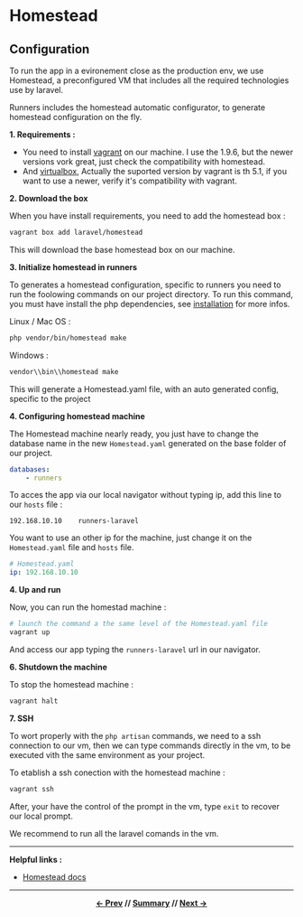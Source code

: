 # Homestead

## Configuration

To run the app in a evironement close as the production env, we use Homestead, a preconfigured VM that includes all the required technologies use by laravel.

Runners includes the homestead automatic configurator, to generate homestead configuration on the fly.

**1. Requirements :**

* You need to install [vagrant](https://www.vagrantup.com/) on our machine. I use the 1.9.6, but the newer versions vork great, just check the compatibility with homestead.
* And [virtualbox](), Actually the suported version by vagrant is th 5.1, if you want to use a newer, verify it's compatibility with vagrant.

**2. Download the box**

When you have install requirements, you need to add the homestead box :
```sh
vagrant box add laravel/homestead
```
This will download the base homestead box on our machine.

**3. Initialize homestead in runners**

To generates a homestead configuration, specific to runners you need to run the foolowing commands on our project directory.
To run this command, you must have install the php dependencies, see [installation](install.md#Install-the-php-dependencies) for more infos.

Linux / Mac OS :
```sh
php vendor/bin/homestead make
```

Windows :
```sh
vendor\\bin\\homestead make
```

This will generate a Homestead.yaml file, with an auto generated config, specific to the project

**4. Configuring homestead machine**

The Homestead machine nearly ready, you just have to change the database name in the new `Homestead.yaml` generated on the base folder of our project.

```yaml
databases:
    - runners
```

To acces the app via our local navigator without typing ip, add this line to our `hosts` file :

```
192.168.10.10    runners-laravel
```

You want to use an other ip for the machine, just change it on the `Homestead.yaml` file and `hosts` file.

```yaml
# Homestead.yaml
ip: 192.168.10.10
```

**4. Up and run**

Now, you can run the homestad machine :
```sh
# launch the command a the same level of the Homestead.yaml file
vagrant up
```

And access our app typing the `runners-laravel` url in our navigator.

**6. Shutdown the machine**

To stop the homestead machine :
```sh
vagrant halt
```

**7. SSH**

To wort properly with the `php artisan` commands, we need to a ssh connection to our vm, then we can type commands directly in the vm, to be executed vith the same environment as your project.

To etablish a ssh conection with the homestead machine :

```sh
vagrant ssh
```

After, your have the control of the prompt in the vm, type `exit` to recover our local prompt.

We recommend to run all the laravel comands in the vm.

<hr>

**Helpful links :**
* [Homestead docs](https://laravel.com/docs/5.5/homestead)

<hr>
<div align="center">

**[<- Prev](2_install.md) // [Summary](../README.md) // [Next ->](4_getready.md)**

</div>